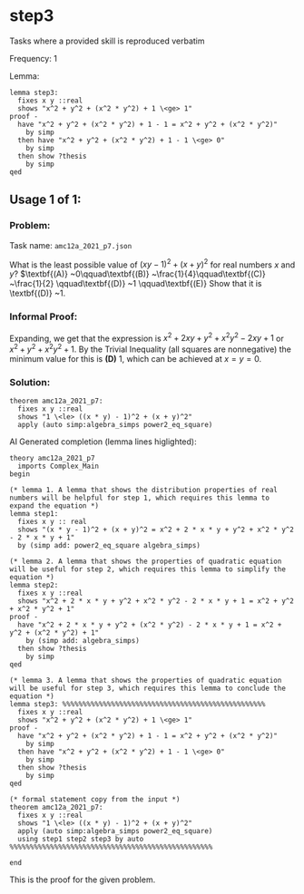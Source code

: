 # step3

Tasks where a provided skill is reproduced verbatim

Frequency: 1

Lemma:
```isabelle
lemma step3:
  fixes x y ::real
  shows "x^2 + y^2 + (x^2 * y^2) + 1 \<ge> 1"
proof -
  have "x^2 + y^2 + (x^2 * y^2) + 1 - 1 = x^2 + y^2 + (x^2 * y^2)"
    by simp
  then have "x^2 + y^2 + (x^2 * y^2) + 1 - 1 \<ge> 0"
    by simp
  then show ?thesis
    by simp
qed
```


## Usage 1 of 1:
### Problem:
Task name: `amc12a_2021_p7.json`

What is the least possible value of $(xy-1)^2+(x+y)^2$ for real numbers $x$ and $y$?  $\textbf{(A)} ~0\qquad\textbf{(B)} ~\frac{1}{4}\qquad\textbf{(C)} ~\frac{1}{2} \qquad\textbf{(D)} ~1 \qquad\textbf{(E)} Show that it is \textbf{(D)} ~1.
### Informal Proof:
Expanding, we get that the expression is $x^2+2xy+y^2+x^2y^2-2xy+1$ or $x^2+y^2+x^2y^2+1$. By the Trivial Inequality (all squares are nonnegative) the minimum value for this is $\textbf{(D)} ~1$, which can be achieved at $x=y=0$.
### Solution:
```isabelle
theorem amc12a_2021_p7:
  fixes x y ::real
  shows "1 \<le> ((x * y) - 1)^2 + (x + y)^2"
  apply (auto simp:algebra_simps power2_eq_square)
```
AI Generated completion (lemma lines higlighted):
```isabelle
theory amc12a_2021_p7
  imports Complex_Main
begin

(* lemma 1. A lemma that shows the distribution properties of real numbers will be helpful for step 1, which requires this lemma to expand the equation *)
lemma step1:
  fixes x y :: real
  shows "(x * y - 1)^2 + (x + y)^2 = x^2 + 2 * x * y + y^2 + x^2 * y^2 - 2 * x * y + 1"
  by (simp add: power2_eq_square algebra_simps)

(* lemma 2. A lemma that shows the properties of quadratic equation will be useful for step 2, which requires this lemma to simplify the equation *)
lemma step2:
  fixes x y ::real
  shows "x^2 + 2 * x * y + y^2 + x^2 * y^2 - 2 * x * y + 1 = x^2 + y^2 + x^2 * y^2 + 1"
proof -
  have "x^2 + 2 * x * y + y^2 + (x^2 * y^2) - 2 * x * y + 1 = x^2 + y^2 + (x^2 * y^2) + 1"
    by (simp add: algebra_simps)
  then show ?thesis
    by simp
qed

(* lemma 3. A lemma that shows the properties of quadratic equation will be useful for step 3, which requires this lemma to conclude the equation *)
lemma step3: %%%%%%%%%%%%%%%%%%%%%%%%%%%%%%%%%%%%%%%%%%%%%%%%%%
  fixes x y ::real
  shows "x^2 + y^2 + (x^2 * y^2) + 1 \<ge> 1"
proof -
  have "x^2 + y^2 + (x^2 * y^2) + 1 - 1 = x^2 + y^2 + (x^2 * y^2)"
    by simp
  then have "x^2 + y^2 + (x^2 * y^2) + 1 - 1 \<ge> 0"
    by simp
  then show ?thesis
    by simp
qed

(* formal statement copy from the input *)
theorem amc12a_2021_p7:
  fixes x y ::real
  shows "1 \<le> ((x * y) - 1)^2 + (x + y)^2"
  apply (auto simp:algebra_simps power2_eq_square)
  using step1 step2 step3 by auto %%%%%%%%%%%%%%%%%%%%%%%%%%%%%%%%%%%%%%%%%%%%%%%%%%

end
```

This is the proof for the given problem.
